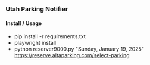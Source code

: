 ### Utah Parking Notifier

#### Install / Usage
- pip install -r requirements.txt
- playwright install
- python reserver9000.py "Sunday, January 19, 2025" https://reserve.altaparking.com/select-parking